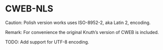 # CWEB-NLS

Caution: Polish version works uses ISO-8952-2, aka Latin 2, encoding.

Remark: For convenience the original Knuth’s version of CWEB is included.

TODO: Add support for UTF-8 encoding.
